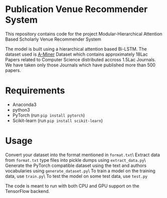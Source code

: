 # Publication Venue Recommender System
This repository contains code for the project Modular-Hierarchical Attention Based Scholarly Venue Recommender System

The model is built using a hierarchical attention based Bi-LSTM. The dataset used is [A-Miner](https://aminer.org/billboard/aminernetwork) Dataset which contains approximately 18Lac Papers related to Computer Science distributed accross 1.5Lac Journals.
We have taken only those Journals which have published more than 500 papers. 

# Requirements
* Anaconda3
* python3
* PyTorch (run `pip install pytorch`)
* Scikit-learn (run `pip install scikit-learn`)

# Usage
Convert your dataset into the format mentioned in `format.txt`\\
Extract data from `format.txt` type files into pickle dumps using `extract_data.py`\\
Generate the PyTorch compatible dataset using the text and authors vocabularies using `generate_dataset.py`\\
To train a model on the training data, use `train.py`\\
To test the model on some test data, use `test.py`

The code is meant to run with both CPU and GPU support on the TensorFlow backend. 